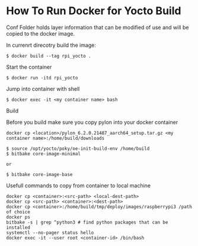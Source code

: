 How To Run Docker for Yocto Build
=================================

Conf Folder holds layer information that can be modified of use and will be copied to the docker image.

In currenrt direcotry build the image:

```
$ docker build --tag rpi_yocto .
```

Start the container 

```
$ docker run -itd rpi_yocto 
```

Jump into container with shell

```
$ docker exec -it <my container name> bash
```

Build 


Before you build make sure you copy pylon into your docker container
```
docker cp <location>/pylon_6.2.0.21487_aarch64_setup.tar.gz <my container name>:/home/build/downloads
```

```
$ source /opt/yocto/poky/oe-init-build-env /home/build
$ bitbake core-image-minimal

or 

$ bitbake core-image-base
```

Usefull commands to copy from container to local machine

```
docker cp <container>:<src-path> <local-dest-path> 
docker cp <src-path> <container>:<dest-path> 
docker cp <container>:/home/build/tmp/deploy/images/raspberrypi3 /path of choice
docker ps
bitbake -s | grep ^python3 # find python packages that can be installed
systemctl --no-pager status hello
docker exec -it --user root <container-id> /bin/bash
```

